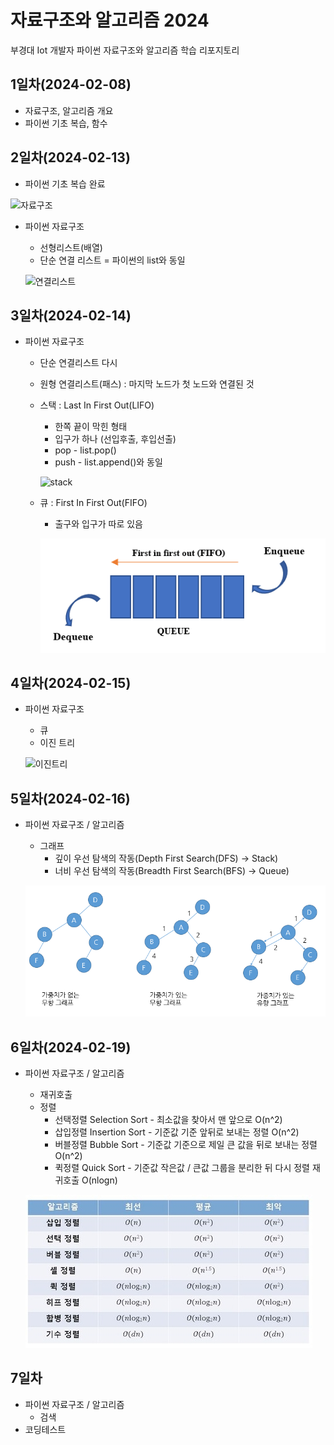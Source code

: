 # 자료구조와 알고리즘 2024
부경대 Iot 개발자 파이썬 자료구조와 알고리즘 학습 리포지토리

## 1일차(2024-02-08)
- 자료구조, 알고리즘 개요
- 파이썬 기초 복습, 함수

## 2일차(2024-02-13)
- 파이썬 기초 복습 완료

![자료구조](https://t1.daumcdn.net/cfile/tistory/23202B4C53FDC5600C)

- 파이썬 자료구조
    - 선형리스트(배열)
    - 단순 연결 리스트 = 파이썬의 list와 동일

    ![연결리스트](https://upload.wikimedia.org/wikipedia/commons/9/9c/Single_linked_list.png)

## 3일차(2024-02-14)
- 파이썬 자료구조
    - 단순 연결리스트 다시
    - 원형 연결리스트(패스) : 마지막 노드가 첫 노드와 연결된 것
    - 스택 : Last In First Out(LIFO)
        - 한쪽 끝이 막힌 형태
        - 입구가 하나 (선입후출, 후입선출)
        - pop - list.pop()
        - push - list.append()와 동일

        ![stack](https://cs.lmu.edu/~ray/images/stack.gif)
    - 큐 : First In First Out(FIFO)
        - 출구와 입구가 따로 있음

        ![queue](https://raw.githubusercontent.com/Hwangji99/ds-and-algorithm-2024/main/images/queue.png)

## 4일차(2024-02-15)
- 파이썬 자료구조
    - 큐
    - 이진 트리

    ![이진트리](https://kahee.github.io//assets/post_img/tree3.png)

## 5일차(2024-02-16)
- 파이썬 자료구조 / 알고리즘
    - 그래프
        - 깊이 우선 탐색의 작동(Depth First Search(DFS) -> Stack)
        - 너비 우선 탐색의 작동(Breadth First Search(BFS) -> Queue)

    ![graph](https://raw.githubusercontent.com/Hwangji99/ds-and-algorithm-2024/main/images/GRAPH2.png)

## 6일차(2024-02-19)
- 파이썬 자료구조 / 알고리즘
    - 재귀호출
    - 정렬
        - 선택정렬 Selection Sort - 최소값을 찾아서 맨 앞으로 O(n^2)
        - 삽입정렬 Insertion Sort - 기준값 기준 앞뒤로 보내는 정렬 O(n^2)
        - 버블정렬 Bubble Sort - 기준값 기준으로 제일 큰 값을 뒤로 보내는 정렬 O(n^2)
        - 퀵정렬 Quick Sort - 기준값 작은값 / 큰값 그룹을 분리한 뒤 다시 정렬 재귀호출 O(nlogn)

    ![정렬](https://raw.githubusercontent.com/Hwangji99/ds-and-algorithm-2024/main/images/sorting.jpg)

## 7일차
- 파이썬 자료구조 / 알고리즘
    - 검색
- 코딩테스트
